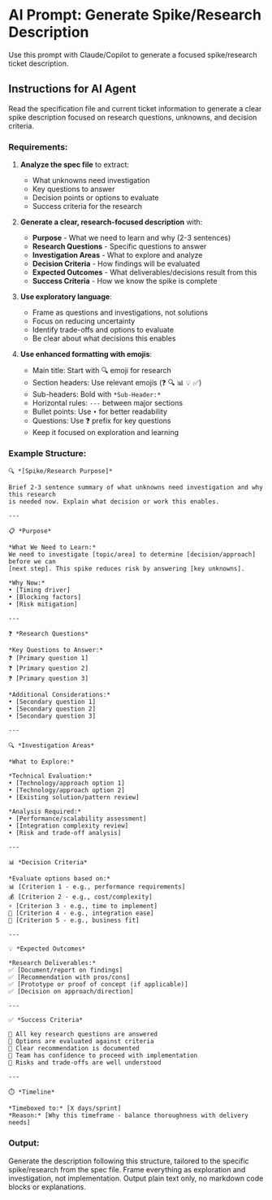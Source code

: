 # AI Prompt: Generate Spike/Research Description

Use this prompt with Claude/Copilot to generate a focused spike/research ticket description.

## Instructions for AI Agent

Read the specification file and current ticket information to generate a clear spike description focused on research questions, unknowns, and decision criteria.

### Requirements:

1. **Analyze the spec file** to extract:
   - What unknowns need investigation
   - Key questions to answer
   - Decision points or options to evaluate
   - Success criteria for the research

2. **Generate a clear, research-focused description** with:
   - **Purpose** - What we need to learn and why (2-3 sentences)
   - **Research Questions** - Specific questions to answer
   - **Investigation Areas** - What to explore and analyze
   - **Decision Criteria** - How findings will be evaluated
   - **Expected Outcomes** - What deliverables/decisions result from this
   - **Success Criteria** - How we know the spike is complete

3. **Use exploratory language**:
   - Frame as questions and investigations, not solutions
   - Focus on reducing uncertainty
   - Identify trade-offs and options to evaluate
   - Be clear about what decisions this enables

4. **Use enhanced formatting with emojis**:
   - Main title: Start with 🔍 emoji for research
   - Section headers: Use relevant emojis (❓ 🔍 📊 💡 ✅)
   - Sub-headers: Bold with `*Sub-Header:*`
   - Horizontal rules: `---` between major sections
   - Bullet points: Use `•` for better readability
   - Questions: Use ❓ prefix for key questions
   - Keep it focused on exploration and learning

### Example Structure:

```
🔍 *[Spike/Research Purpose]*

Brief 2-3 sentence summary of what unknowns need investigation and why this research 
is needed now. Explain what decision or work this enables.

---

📋 *Purpose*

*What We Need to Learn:*
We need to investigate [topic/area] to determine [decision/approach] before we can 
[next step]. This spike reduces risk by answering [key unknowns].

*Why Now:*
• [Timing driver]
• [Blocking factors]
• [Risk mitigation]

---

❓ *Research Questions*

*Key Questions to Answer:*
❓ [Primary question 1]
❓ [Primary question 2]
❓ [Primary question 3]

*Additional Considerations:*
• [Secondary question 1]
• [Secondary question 2]
• [Secondary question 3]

---

🔍 *Investigation Areas*

*What to Explore:*

*Technical Evaluation:*
• [Technology/approach option 1]
• [Technology/approach option 2]
• [Existing solution/pattern review]

*Analysis Required:*
• [Performance/scalability assessment]
• [Integration complexity review]
• [Risk and trade-off analysis]

---

📊 *Decision Criteria*

*Evaluate options based on:*
📊 [Criterion 1 - e.g., performance requirements]
💰 [Criterion 2 - e.g., cost/complexity]
⚡ [Criterion 3 - e.g., time to implement]
🔗 [Criterion 4 - e.g., integration ease]
🎯 [Criterion 5 - e.g., business fit]

---

💡 *Expected Outcomes*

*Research Deliverables:*
✅ [Document/report on findings]
✅ [Recommendation with pros/cons]
✅ [Prototype or proof of concept (if applicable)]
✅ [Decision on approach/direction]

---

✅ *Success Criteria*

🎯 All key research questions are answered
🎯 Options are evaluated against criteria
🎯 Clear recommendation is documented
🎯 Team has confidence to proceed with implementation
🎯 Risks and trade-offs are well understood

---

⏱️ *Timeline*

*Timeboxed to:* [X days/sprint]
*Reason:* [Why this timeframe - balance thoroughness with delivery needs]
```

### Output:

Generate the description following this structure, tailored to the specific spike/research from the spec file.
Frame everything as exploration and investigation, not implementation.
Output plain text only, no markdown code blocks or explanations.
